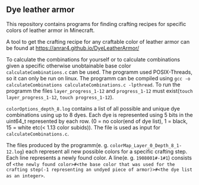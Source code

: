 ## Dye leather armor

This repository contains programs for finding crafting recipes for specific colors of leather armor in Minecraft.

A tool to get the crafting recipe for any craftable color of leather armor can be found at https://anrar4.github.io/DyeLeatherArmor/

To calculate the combinations for yourself or to calculate combinations given a specific otherwise unobtainable base color `calculateCombinations.c` can be used.
The programm used POSIX-Threads, so it can only be run on linux.
The programm can be compiled using `gcc -o calculateCombinations calculateCombinations.c -lpthread`.
To run the programm the files `layer_progress_1-12` and `progress_1-12` must exist(`touch layer_progress_1-12`, `touch progress_1-12`).

`colorOptions_depth_8.log` contains a list of all possible and unique dye combinations using up to 8 dyes. Each dye is represented using 5 bits in the uint64_t represented by each row. (0 = no color(end of dye list), 1 = black, 15 = white etc(< 1.13 color subids)). The file is used as input for `calculateCombinations.c`.

The files produced by the programm(e. g. `colorMap_Layer_0_Depth_8_1-12.log`) each represent all new possible colors for a specific crafting step.
Each line represents a newly found color. A line(e. g. `1908001#-1#1`) consists of `<the newly found color>#<the base color that was used for the crafting step(-1 representing an undyed piece of armor)>#<the dye list as an integer>`.
